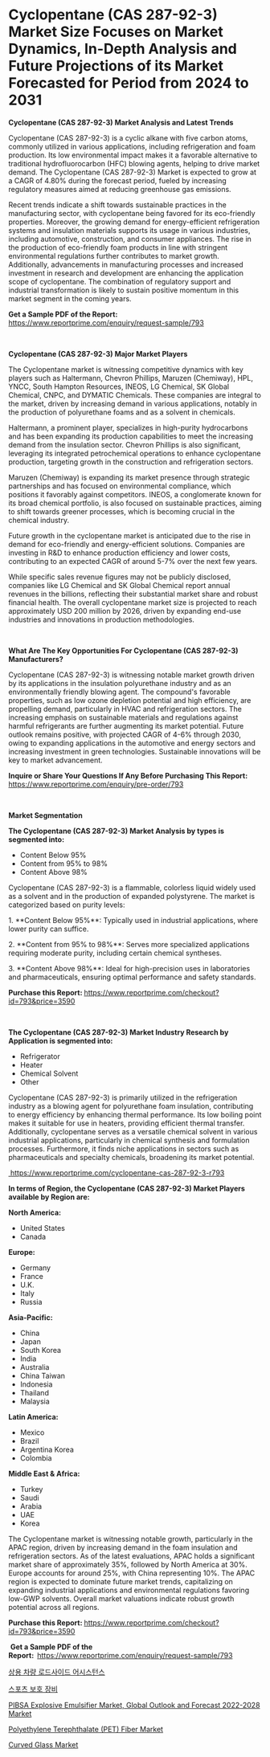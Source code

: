 <p><h1>Cyclopentane (CAS 287-92-3) Market Size Focuses on Market Dynamics, In-Depth Analysis and Future Projections of its Market Forecasted for Period from 2024 to 2031</h1></p><p><strong>Cyclopentane (CAS 287-92-3) Market Analysis and Latest Trends</strong></p>
<p><p>Cyclopentane (CAS 287-92-3) is a cyclic alkane with five carbon atoms, commonly utilized in various applications, including refrigeration and foam production. Its low environmental impact makes it a favorable alternative to traditional hydrofluorocarbon (HFC) blowing agents, helping to drive market demand. The Cyclopentane (CAS 287-92-3) Market is expected to grow at a CAGR of 4.80% during the forecast period, fueled by increasing regulatory measures aimed at reducing greenhouse gas emissions.</p><p>Recent trends indicate a shift towards sustainable practices in the manufacturing sector, with cyclopentane being favored for its eco-friendly properties. Moreover, the growing demand for energy-efficient refrigeration systems and insulation materials supports its usage in various industries, including automotive, construction, and consumer appliances. The rise in the production of eco-friendly foam products in line with stringent environmental regulations further contributes to market growth. Additionally, advancements in manufacturing processes and increased investment in research and development are enhancing the application scope of cyclopentane. The combination of regulatory support and industrial transformation is likely to sustain positive momentum in this market segment in the coming years.</p></p>
<p><strong>Get a Sample PDF of the Report:&nbsp;</strong> <a href="https://www.reportprime.com/enquiry/request-sample/793">https://www.reportprime.com/enquiry/request-sample/793</a></p>
<p>&nbsp;</p>
<p><strong>Cyclopentane (CAS 287-92-3) Major Market Players</strong></p>
<p><p>The Cyclopentane market is witnessing competitive dynamics with key players such as Haltermann, Chevron Phillips, Maruzen (Chemiway), HPL, YNCC, South Hampton Resources, INEOS, LG Chemical, SK Global Chemical, CNPC, and DYMATIC Chemicals. These companies are integral to the market, driven by increasing demand in various applications, notably in the production of polyurethane foams and as a solvent in chemicals.</p><p>Haltermann, a prominent player, specializes in high-purity hydrocarbons and has been expanding its production capabilities to meet the increasing demand from the insulation sector. Chevron Phillips is also significant, leveraging its integrated petrochemical operations to enhance cyclopentane production, targeting growth in the construction and refrigeration sectors.</p><p>Maruzen (Chemiway) is expanding its market presence through strategic partnerships and has focused on environmental compliance, which positions it favorably against competitors. INEOS, a conglomerate known for its broad chemical portfolio, is also focused on sustainable practices, aiming to shift towards greener processes, which is becoming crucial in the chemical industry.</p><p>Future growth in the cyclopentane market is anticipated due to the rise in demand for eco-friendly and energy-efficient solutions. Companies are investing in R&D to enhance production efficiency and lower costs, contributing to an expected CAGR of around 5-7% over the next few years.</p><p>While specific sales revenue figures may not be publicly disclosed, companies like LG Chemical and SK Global Chemical report annual revenues in the billions, reflecting their substantial market share and robust financial health. The overall cyclopentane market size is projected to reach approximately USD 200 million by 2026, driven by expanding end-use industries and innovations in production methodologies.</p></p>
<p>&nbsp;</p>
<p><strong>What Are The Key Opportunities For Cyclopentane (CAS 287-92-3) Manufacturers?</strong></p>
<p><p>Cyclopentane (CAS 287-92-3) is witnessing notable market growth driven by its applications in the insulation polyurethane industry and as an environmentally friendly blowing agent. The compound's favorable properties, such as low ozone depletion potential and high efficiency, are propelling demand, particularly in HVAC and refrigeration sectors. The increasing emphasis on sustainable materials and regulations against harmful refrigerants are further augmenting its market potential. Future outlook remains positive, with projected CAGR of 4-6% through 2030, owing to expanding applications in the automotive and energy sectors and increasing investment in green technologies. Sustainable innovations will be key to market advancement.</p></p>
<p><strong>Inquire or Share Your Questions If Any Before Purchasing This Report:</strong> <a href="https://www.reportprime.com/enquiry/pre-order/793">https://www.reportprime.com/enquiry/pre-order/793</a></p>
<p>&nbsp;</p>
<p><strong>Market Segmentation</strong></p>
<p><strong>The Cyclopentane (CAS 287-92-3) Market Analysis by types is segmented into:</strong></p>
<p><ul><li>Content Below 95%</li><li>Content from 95% to 98%</li><li>Content Above 98%</li></ul></p>
<p><p>Cyclopentane (CAS 287-92-3) is a flammable, colorless liquid widely used as a solvent and in the production of expanded polystyrene. The market is categorized based on purity levels: </p><p>1. **Content Below 95%**: Typically used in industrial applications, where lower purity can suffice.</p><p>2. **Content from 95% to 98%**: Serves more specialized applications requiring moderate purity, including certain chemical syntheses.</p><p>3. **Content Above 98%**: Ideal for high-precision uses in laboratories and pharmaceuticals, ensuring optimal performance and safety standards.</p></p>
<p><strong>Purchase this Report:&nbsp;</strong><a href="https://www.reportprime.com/checkout?id=793&price=3590">https://www.reportprime.com/checkout?id=793&price=3590</a></p>
<p>&nbsp;</p>
<p><strong>The Cyclopentane (CAS 287-92-3) Market Industry Research by Application is segmented into:</strong></p>
<p><ul><li>Refrigerator</li><li>Heater</li><li>Chemical Solvent</li><li>Other</li></ul></p>
<p><p>Cyclopentane (CAS 287-92-3) is primarily utilized in the refrigeration industry as a blowing agent for polyurethane foam insulation, contributing to energy efficiency by enhancing thermal performance. Its low boiling point makes it suitable for use in heaters, providing efficient thermal transfer. Additionally, cyclopentane serves as a versatile chemical solvent in various industrial applications, particularly in chemical synthesis and formulation processes. Furthermore, it finds niche applications in sectors such as pharmaceuticals and specialty chemicals, broadening its market potential.</p></p>
<p><a href="https://www.reportprime.com/cyclopentane-cas-287-92-3-r793">&nbsp;https://www.reportprime.com/cyclopentane-cas-287-92-3-r793</a></p>
<p><strong>In terms of Region, the Cyclopentane (CAS 287-92-3) Market Players available by Region are:</strong></p>
<p>
    <p> <strong> North America: </strong>
        <ul>
            <li>United States</li>
            <li>Canada</li>
        </ul>
        </p> 
    <p> <strong> Europe: </strong>
        <ul>
            <li>Germany</li>
            <li>France</li>
            <li>U.K.</li>
            <li>Italy</li>
            <li>Russia</li>
        </ul>
        </p> 
    <p> <strong> Asia-Pacific: </strong>
        <ul>
            <li>China</li>
            <li>Japan</li>
            <li>South Korea</li>
            <li>India</li>
            <li>Australia</li>
            <li>China Taiwan</li>
            <li>Indonesia</li>
            <li>Thailand</li>
            <li>Malaysia</li>
        </ul>
        </p> 
    <p> <strong> Latin America: </strong>
        <ul>
            <li>Mexico</li>
            <li>Brazil</li>
            <li>Argentina Korea</li>
            <li>Colombia</li>
        </ul>
        </p> 
    <p> <strong> Middle East & Africa: </strong>
        <ul>
            <li>Turkey</li>
            <li>Saudi</li>
            <li>Arabia</li>
            <li>UAE</li>
            <li>Korea</li>
        </ul>
    </p>
    </p>
<p><p>The Cyclopentane market is witnessing notable growth, particularly in the APAC region, driven by increasing demand in the foam insulation and refrigeration sectors. As of the latest evaluations, APAC holds a significant market share of approximately 35%, followed by North America at 30%. Europe accounts for around 25%, with China representing 10%. The APAC region is expected to dominate future market trends, capitalizing on expanding industrial applications and environmental regulations favoring low-GWP solvents. Overall market valuations indicate robust growth potential across all regions.</p></p>
<p><strong>Purchase this Report: </strong><a href="https://www.reportprime.com/checkout?id=793&price=3590">https://www.reportprime.com/checkout?id=793&price=3590</a></p>
<p>&nbsp;<strong>Get a Sample PDF of the Report:&nbsp;&nbsp;</strong><a href="https://www.reportprime.com/enquiry/request-sample/793">https://www.reportprime.com/enquiry/request-sample/793</a></p>
<p><strong></strong></p>
<p><p><a href="https://medium.com/@avaoneill70/%EA%B8%80%EB%A1%9C%EB%B2%8C-%EC%83%81%EC%9A%A9%EC%B0%A8-%EB%8F%84%EB%A1%9C-%EC%84%9C%EB%B9%84%EC%8A%A4-%EC%8B%9C%EC%9E%A5-%ED%98%84%ED%99%A9-2024-2031-%EB%B0%8F-%EC%A7%80%EC%97%AD-%EC%A0%9C%ED%92%88-%EB%B0%8F-%EC%B5%9C%EC%A2%85-%EC%82%AC%EC%9A%A9%EC%97%90-%EB%94%B0%EB%A5%B8-%EC%98%88%EC%B8%A1-572da3056bdc">상용 차량 로드사이드 어시스턴스</a></p><p><a href="https://medium.com/@avaoneill70/%EA%B8%80%EB%A1%9C%EB%B2%8C-%EC%8A%A4%ED%8F%AC%EC%B8%A0-%EB%B3%B4%ED%98%B8-%EC%9E%A5%EB%B9%84-%EC%8B%9C%EC%9E%A5-%EC%8B%9C%EC%9E%A5-%EC%A0%90%EC%9C%A0%EC%9C%A8-%EC%8B%9C%EC%9E%A5-%EB%8F%99%ED%96%A5-%EB%B0%8F-%EB%AF%B8%EB%9E%98-%EC%84%B1%EC%9E%A5-%ED%83%90%EC%83%89-5e7140bfe5cc">스포츠 보호 장비</a></p><p><a href="https://www.linkedin.com/pulse/global-pibsa-explosive-emulsifier-market-outlook-forecast-6my2e?trackingId=57uyTwPiQiWDa8kx7FLG5Q%3D%3D">PIBSA Explosive Emulsifier Market, Global Outlook and Forecast 2022-2028 Market</a></p><p><a href="https://issuu.com/reportprime-2/docs/polyethylene-terephthalate-pet-fibe_335cb180930c4d">Polyethylene Terephthalate (PET) Fiber Market</a></p><p><a href="https://github.com/guneycigdem35/Market-Research-Report-List-4/blob/main/curved-glass-market.md">Curved Glass Market</a></p></p>